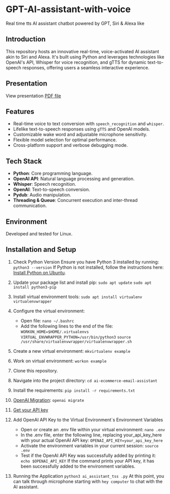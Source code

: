 # GPT-AI-assistant-with-voice

Real time tts AI assistant chatbot powered by GPT, Siri & Alexa like

## Introduction

This repository hosts an innovative real-time, voice-activated AI assistant akin to Siri and Alexa. It's built using Python and leverages technologies like OpenAI's API, Whisper for voice recognition, and gTTS for dynamic text-to-speech responses, offering users a seamless interactive experience.

## Presentation

View presentation [PDF file](https://drive.google.com/file/d/1D2QIj9gxbgtZr7XqDUit6bXt9oS_KhiD/view?usp=share_link)

## Features

- Real-time voice to text conversion with `speech_recognition` and `whisper`.
- Lifelike text-to-speech responses using `gTTS` and OpenAI models.
- Customizable wake word and adjustable microphone sensitivity.
- Flexible model selection for optimal performance.
- Cross-platform support and verbose debugging mode.

## Tech Stack

- **Python**: Core programming language.
- **OpenAI API**: Natural language processing and generation.
- **Whisper**: Speech recognition.
- **OpenAI**: Text-to-speech conversion.
- **Pydub**: Audio manipulation.
- **Threading & Queue**: Concurrent execution and inter-thread communication.

## Environment

Developed and tested for Linux.

## Installation and Setup

1. Check Python Version
   Ensure you have Python 3 installed by running:
   `python3 --version`
   If Python is not installed, follow the instructions here: [Install Python on Ubuntu](https://www.makeuseof.com/install-python-ubuntu/).

2. Update your package list and install pip:
   `sudo apt update`
   `sudo apt install python3-pip`

3. Install virtual environment tools:
   `sudo apt install virtualenv virtualenvwrapper`

4. Configure the virtual environment:

   - Open file:
     `nano ~/.bashrc`
   - Add the following lines to the end of the file:
     `WORKON_HOME=$HOME/.virtualenvs`
     `VIRTUAL_ENVWRAPPER_PYTHON=/usr/bin/python3`
     `source /usr/share/virtualenvwrapper/virtualenvwrapper.sh`

5. Create a new virtual environment:
   `mkvirtualenv example`

6. Work on virtual environment:
   `workon example`

7. Clone this repository.

8. Navigate into the project directory:
   `cd ai-ecommerce-email-assistant`

9. Install the requirements:
   `pip install -r requirements.txt`

10. [OpenAI Migration](https://github.com/openai/openai-python/discussions/742):
    `openai migrate`

11. [Get your API key](https://beta.openai.com/account/api-keys)

12. Add OpenAI API Key to the Virtual Environment`s Environment Variables

    - Open or create an .env file within your virtual environment:
      `nano .env`
    - In the .env file, enter the following line, replacing your_api_key_here with your actual OpenAI API key:
      `OPENAI_API_KEY=your_api_key_here`
    - Activate the environment variables in your current session:
      `source .env`
    - Test if the OpenAI API Key was successfully added by printing it:
      `echo $OPENAI_API_KEY`
      If the command prints your API key, it has been successfully added to the environment variables.

13. Running the Application
    `python3 ai_assistant_tss .py`
    At this point, you can talk through microphone starting with `hey computer` to chat with the AI assistant.
